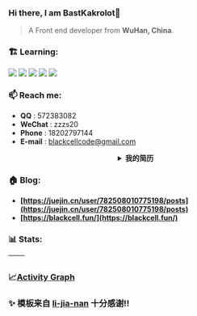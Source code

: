 ### Hi there, I am BastKakrolot👋

> A Front end developer from **WuHan, China**.

### 🏗️ Learning:

<code><img src="https://img.shields.io/badge/typescript-%23007ACC.svg?style=for-the-badge&logo=typescript&logoColor=white"/></code>
<code><img src="https://img.shields.io/badge/react-%2320232a.svg?style=for-the-badge&logo=react&logoColor=%2361DAFB"/></code>
<code><img src="https://img.shields.io/badge/node.js-6DA55F?style=for-the-badge&logo=node.js&logoColor=white"/></code>
<code><img src="https://img.shields.io/badge/vuejs-%2335495e.svg?style=for-the-badge&logo=vuedotjs&logoColor=%234FC08D"/></code>
<code><img src="https://img.shields.io/badge/nextjs-%2320232a.svg?style=for-the-badge&logo=nextdotjs&logoColor=%234FC08D"/></code>

### 📫 Reach me:

- **QQ** : 572383082
- **WeChat** : zzzs20
- **Phone** : 18202797144
- **E-mail** : blackcellcode@gmail.com

<details>
    <summary align="center"><b>我的简历</b></summary>

# 个人信息

- 男 1997.07 大专
- 邮箱 blackcellcode@gmail.com
- 电话 182 0279 7144
- 微信 zzzs20

# 社交信息

- GitHub：https://github.com/BastKakrolot
- 掘金：https://juejin.cn/user/4441682706969917
- 博客：https://blackcell.fun/

# 相关技能

- 参与开发 rslot 库，实现 react 对插槽的支持分离 UI 和状态
- 熟悉代码开发到上线全流程，对协同开发，分支管理，项目配置等都有较深刻的最佳实践 ，经历过多种分支模型
- 会多审视重构代码，在 Gitlab 上对组内成员进行 code review 积极组织前端分享会，以及代码审查会
- 有中后台大型项目、移动端开发经验，熟悉前端性能优化的实现，例如代码优化、打包优化、资源优化，能结合实际业务场景进行优化
- 熟悉 Webpack 等打包工具的基本配置， 能够对以上工具进行二次封装、基于以上工具搭建通用的开发环境
- 熟悉 prettier / eslint 基本配置，有良好且严格的编码习惯，唯客户论，实用主义者
- 熟悉代码开发到上线全流程，对协同开发，分支管理，项目配置等都有较深刻的最佳实践
- 能按照 UI 完成页面还原，任务完成度高

# 开源经历

## [rslot](https://github.com/BastKakrolot/rslot) [(docs)](https://rslot.blackcell.fun/)

![install size](https://img.shields.io/bundlephobia/minzip/rslot?color=deepgreen&label=gizpped%20size&style=flat-square)

### 一款为配合 React 构建清晰的 UI 结构的库

- Slot 基于 React 实现的插槽
- Await 提取于[React-Router V6](https://github.com/remix-run/react-router/tree/main/packages/react-router)
- AwaitWithSlot 基于 Await 与 Slot 合并封装

# 工作经历

## 2022.02 - present 前端工程师/研发中心/大前端组

#### `react` `ahooks` `Umi` `Antd` `Css-Module` `JSX` ...

- 负责组内公共组件开发建设工作（可编辑表格等，虚拟列表，可拖动列，）
- 负责组内项目维护，底层逻辑优化，比如开发中途添加主题功
- 负责组内成员任务分配 & CodeReview 工作
- 维护组内代码规范，持续输出项目文档

## 2019.07 - 2022.02 前端设计师/设计二部/前端组

#### `swiper` `vue` `Bootstrap` `jquery` `animate` ...

- 负责根据销售接的项目，通过 ui 设计师设计图纸，按照设计文件还原网页
- 负责通过与产品沟通调整项目内容，主要负责代码编写。

# 项目经历

## SCM

- 解决历史债务问题
- 工具函数包规范整理（形成层级避免循环引用）
- 解决同级依赖
- 移动端框架层代码优化，对齐 PC 端逻辑
- 项目组织调整： request 移动至顶层目录，改为 clone 实例导出，配置多个实例，预防请求暗病
- 封装公共 hooks
- 封装 shared 目录，提供 render 方法；eventEmit 封装；modalService 封装
- utils 分类构建，提高可维护性
- 重构历史'巨石'组件
- 重构修改项目中命名不规范问题
- 重构修改项目中魔法值，硬编码
- 维护供应链代码规范，持续更新供应链组件文档，持续输出项目文档
- 按时交付任务（PC 端，移动端）

# 致谢

- 感谢您花时间阅读我的简历，期待有机会能和您共事。

</details>

### 🏠 Blog:

- **[https://juejin.cn/user/782508010775198/posts](https://juejin.cn/user/782508010775198/posts)**
- **[https://blackcell.fun/](https://blackcell.fun/)**

### 📊 Stats:

| <img align="center" src="https://github-readme-stats.vercel.app/api?username=BastKakrolot&show_icons=true&theme=buefy&hide_border=true" alt="" /> | <img align="center" src="https://github-readme-stats.vercel.app/api/top-langs/?username=BastKakrolot&layout=compact&theme=buefy&hide_border=true" alt="" /> |
| ------------------------------------------------------------------------------------------------------------------------------------------------- | ----------------------------------------------------------------------------------------------------------------------------------------------------------- |

### 📈[Activity Graph](https://activity-graph.herokuapp.com/graph?username=BastKakrolot&theme=react-dark)

### ✨ 模板来自 [li-jia-nan](https://github.com/li-jia-nan) 十分感谢!!
